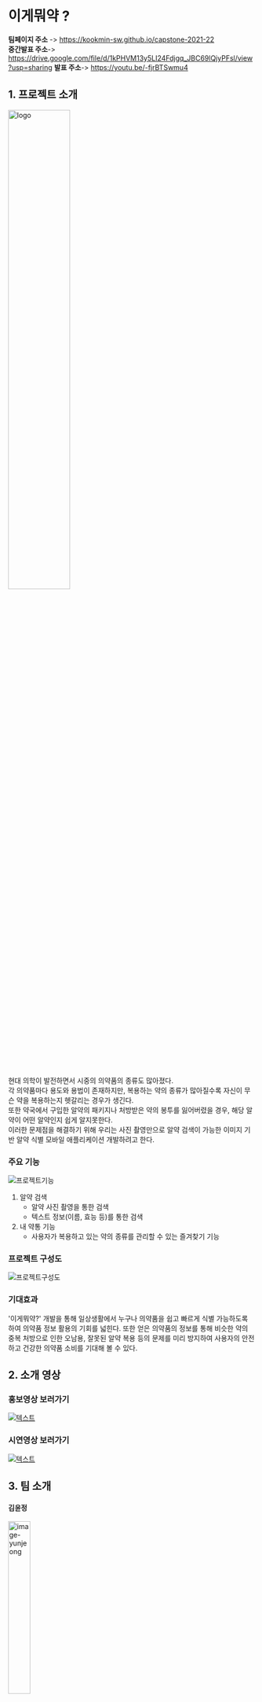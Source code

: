 # 이게뭐약 ?

**팀페이지 주소** -> https://kookmin-sw.github.io/capstone-2021-22  
**중간발표 주소**-> https://drive.google.com/file/d/1kPHVM13y5LI24Fdjgq_JBC69lQjyPFsl/view?usp=sharing 
**발표 주소**-> https://youtu.be/-fjrBTSwmu4

## 1. 프로젝트 소개
<!-- ![image](https://user-images.githubusercontent.com/28584133/118848501-c40d9200-b909-11eb-86b1-a460692ac6fa.png) -->
<img src="https://user-images.githubusercontent.com/28584133/118848501-c40d9200-b909-11eb-86b1-a460692ac6fa.png" alt="logo" width="50%">
<!-- <img src="https://user-images.githubusercontent.com/28584226/113487557-be8ff000-94f3-11eb-978b-a53a3580be7f.png" alt="logo" width=50%/>   -->

현대 의학이 발전하면서 시중의 의약품의 종류도 많아졌다.  
각 의약품마다 용도와 용법이 존재하지만, 복용하는 약의 종류가 많아질수록 자신이 무슨 약을 복용하는지 헷갈리는 경우가 생긴다.  
또한 약국에서 구입한 알약의 패키지나 처방받은 약의 봉투를 잃어버렸을 경우, 해당 알약이 어떤 알약인지 쉽게 알지못한다.  
이러한 문제점을 해결하기 위해 우리는 사진 촬영만으로 알약 검색이 가능한 이미지 기반 알약 식별 모바일 애플리케이션 개발하려고 한다.   

### 주요 기능 
![프로젝트기능](https://user-images.githubusercontent.com/28584133/118849030-48f8ab80-b90a-11eb-862b-81007536fefa.png)
<!-- ![프로젝트기능](https://user-images.githubusercontent.com/28584226/113821628-4eb18c00-97b7-11eb-9b71-fbaebbfdaaa6.jpg) -->
1. 알약 검색
    - 알약 사진 촬영을 통한 검색
    - 텍스트 정보(이름, 효능 등)를 통한 검색
3. 내 약통 기능
    - 사용자가 복용하고 있는 약의 종류를 관리할 수 있는 즐겨찾기 기능

### 프로젝트 구성도
![프로젝트구성도](https://user-images.githubusercontent.com/28584133/118848870-2070b180-b90a-11eb-8d32-1a6ab983e5e1.png)

<!-- ![프로젝트구성도](https://user-images.githubusercontent.com/28584226/113821614-4a856e80-97b7-11eb-94b2-db79284d44df.jpg)
 -->
### 기대효과
'이게뭐약?' 개발을 통해 일상생활에서 누구나 의약품을 쉽고 빠르게 식별 가능하도록 하여 의약품 정보 활용의 기회를 넓힌다. 또한 얻은 의약품의 정보를 통해 비슷한 약의 중복 처방으로 인한 오남용, 잘못된 알약 복용 등의 문제를 미리 방지하여 사용자의 안전하고 건강한 의약품 소비를 기대해 볼 수 있다.

## 2. 소개 영상

### 홍보영상 보러가기
[![텍스트](https://user-images.githubusercontent.com/28584159/119353664-1ec63580-bcde-11eb-9313-22fd2e9eb4c0.png)](https://drive.google.com/file/d/1Zw7w_8N1e5AV6rv_GLk4jOZbXOUsoFyR/view?usp=sharing)
### 시연영상 보러가기
[![텍스트](https://user-images.githubusercontent.com/28584226/119618515-f0f80280-be3d-11eb-9bc1-7246ceba0dcc.png)](https://drive.google.com/file/d/1uk1CV_iIfjNnzZ5MIiyrygWHF8sZ8Njg/view?usp=sharing)

## 3. 팀 소개

#### 김윤정

<img src="https://user-images.githubusercontent.com/28584226/113485108-f80e2e80-94e6-11eb-903b-1b324d57382f.jpeg" alt="image-yunjeong" width= 30%/>

~~~
Student ID: 20171600
E-mail: jje0ng@kookmin.ac.kr
Role: 팀장, AI 모델 개발, 데이터 라벨링
~~~

#### 고지원

<img src="https://user-images.githubusercontent.com/28584226/113485623-82579200-94e9-11eb-8fbb-02e12f73396c.jpeg" alt="image-jiwon" width= 30% />

~~~
Student ID: 20171577
E-mail: gggoe@kookmin.ac.kr
Role: UI/UX 디자인 및 앱 기획, 클라이언트 개발
~~~

#### 김규리

<img src="https://user-images.githubusercontent.com/28584226/113485312-d1042c80-94e7-11eb-8c78-f04a80c1a268.jpeg" alt="image-gyuri"  width= 30%/>

~~~
Student ID: 20171582
E-mail: rosa980309@kookmin.ac.kr
Role: AI 모델 개발, 데이터 라벨링
~~~

#### 김민주

<img src="https://user-images.githubusercontent.com/28584226/113485307-ca75b500-94e7-11eb-9d06-70d290733e90.jpeg" alt="image-minju" width= 30%/>

~~~
Student ID: 20171590
E-mail: rlaalswn3282@kookmin.ac.kr
Role: 클라이언트 개발
~~~

#### 송준호

<img src="https://user-images.githubusercontent.com/28584226/113485619-7ec40b00-94e9-11eb-8f68-c8ed81c3b492.jpeg" alt="image-junho" width= 30%/>

~~~
Student ID: 20153190
E-mail: wgzero@kookmin.ac.kr
Role: 데이터베이스 구축, 서버 개발, Git 관리
~~~

### 4. 사용법


### 서버 실행 환경 설정

리눅스(우분투) 기준
1. Node.js  설치
```
$ sudo apt-get update
$ sudo apt-get install -y build-essential
$ sudo apt-get install curl
$ curl -sL https://deb.nodesource.com/setup_14.x | sudo -E bash –
$ sudo apt-get install -y nodejs
```

2. npm 버전 업데이트
```
$ npm install -g npm
```

3. DB 설치
```
$ sudo apt-get update
$ sudo apt-get install -y mysql-server
$ sudo mysql_secure_installation
```

4. 서버 git clone
```
$ git clone https://github.com/kookmin-sw/capstone-2021-22.git
// pull한 저장소의 Server 폴더로 이동 후 필요한 패키지 설치
$ npm install express passport bcrpt jsonwebtoken fs path sequelize multer
$ npm install child_process request xml-js express-session
// .env 파일 생성 후 config.js 파일 설정에 필요한 password 설정 
```

5. 서버 실행 
```
// 80번 포트를 여는 라이브 서버용 실행 명렁어 
npm start
// 8001번 포트를 여는 테스트 서버용 실행 명렁어
npm run-script dev 
```

### 클라이언트 실행 환경설정

#### MacOS 환경 설정

1. Nvm (node version manager) 설치
```
$ sudo curl -o- https://raw.githubusercontent.com/creationix/nvm/v0.33.1/install.sh | bash
$ vi ~/.bash_profile
// vi 에디터로 파일 내용에 추가 후 저장 
-----------------------------------------------------------------
export NVM_DIR="$HOME/.nvm"  
[ -s "$NVM_DIR/nvm.sh" ] && . "$NVM_DIR/nvm.sh" # This loads nvm  
-----------------------------------------------------------------
$ source ~/.bash_profile
```

2. Node.js & Npm (node package manager) 설치
```
$ nvm install 14.13.1
$ nvm use 14.13.1
```

3. Xcode 설치

- install xcode in AppStore (version 12.4)
- https://apps.apple.com/us/app/xcode/id497799835?mt=12


4. Cocoapod 설치
```
$ sudo gem install cocoapods -v 1.10.0
```

5. React native cli 설치
```
$ npm install -g react-native-cli
```

#### ios 실행 방법
```
$ git clone https://github.com/kookmin-sw/capstone-2021-22.git
$ cd Client
$ npm install
$ cd ios & pod install & cd ..
$ npm start
$ react-native run-ios
```

#### ios 디바이스 실행 방법

1. 애플 개발자 생성  
https://developer.apple.com/
account -> login -> “By checking this box I confirm that I have read and agree to be bound by the Agreement above.” 체크 -> submit

2. 디바이스 테스트 
- Usb를 이용하여 테스트하고 싶은 디바이스와 mac연결
- Client/Ios/Client.xcodeproj 실행
- Client선택 -> TARGETS/Client -> General -> Signing -> team -> add account… -> 애플 개발자 계정 id & password 입력 -> download manual profiles
- Team -> 추가한 아이디 선택 
- TARGETS/ClientTests -> Signing -> team -> 추가한 아이디 선택
- 실행시킬 device로 변경 후 화살표를 눌러 프로젝트 실행

